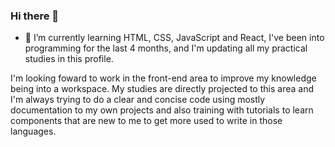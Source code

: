 ### Hi there 👋

- 🌱 I’m currently learning HTML, CSS, JavaScript and React, I've been into programming for the last 4 months, and I'm updating all my practical studies in this profile.

I'm looking foward to work in the front-end area to improve my knowledge being into a workspace. My studies are directly projected to this area and I'm always trying to do a clear and concise code using mostly documentation to my own projects and also training with tutorials to learn components that are new to me to get more used to write in those languages.

<!--
**vitorhfs/vitorhfs** is a ✨ _special_ ✨ repository because its `README.md` (this file) appears on your GitHub profile.

Here are some ideas to get you started:

- 🔭 I’m currently working on ...
- 🌱 I’m currently learning ...
- 👯 I’m looking to collaborate on ...
- 🤔 I’m looking for help with ...
- 💬 Ask me about ...
- 📫 How to reach me: ...
- 😄 Pronouns: ...
- ⚡ Fun fact: ...
-->
